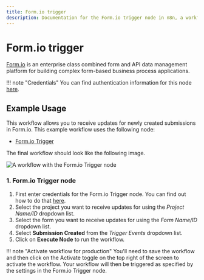 ```yaml
---
title: Form.io trigger
description: Documentation for the Form.io trigger node in n8n, a workflow automation platform. Includes details of operations and configuration, and links to examples and credentials information.
---
```


# Form.io trigger

[Form.io](https://www.form.io/) is an enterprise class combined form and API data management platform for building complex form-based business process applications.

!!! note "Credentials"
    You can find authentication information for this node [here](/integrations/builtin/credentials/formiotrigger/).


## Example Usage

This workflow allows you to receive updates for newly created submissions in Form.io. This example workflow uses the following node:

- [Form.io Trigger]()

The final workflow should look like the following image.

![A workflow with the Form.io Trigger node](/_images/integrations/builtin/trigger-nodes/formiotrigger/workflow.png)


### 1. Form.io Trigger node

1. First enter credentials for the Form.io Trigger node. You can find out how to do that [here](/integrations/builtin/credentials/formiotrigger/).
2. Select the project you want to receive updates for using the *Project Name/ID* dropdown list.
3. Select the form you want to receive updates for using the *Form Name/ID* dropdown list.
4. Select **Submission Created** from the *Trigger Events* dropdown list.
5. Click on **Execute Node** to run the workflow.

!!! note "Activate workflow for production"
    You'll need to save the workflow and then click on the Activate toggle on the top right of the screen to activate the workflow. Your workflow will then be triggered as specified by the settings in the Form.io Trigger node.


